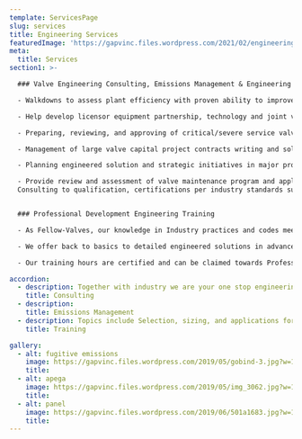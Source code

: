 ```yaml
---
template: ServicesPage
slug: services
title: Engineering Services
featuredImage: 'https://gapvinc.files.wordpress.com/2021/02/engineering-sevices.png?'
meta:
  title: Services
section1: >-

  ### Valve Engineering Consulting, Emissions Management & Engineering Risk Assessments

  - Walkdowns to assess plant efficiency with proven ability to improve bottom line by Cost/Time savings in startup commissioning with safety first.

  - Help develop licensor equipment partnership, technology and joint venture engineered solutions.

  - Preparing, reviewing, and approving of critical/severe service valve engineered specifications and solutions by assessing suppliers.

  - Management of large valve capital project contracts writing and solution integrator.

  - Planning engineered solution and strategic initiatives in major project pursuit.

  - Provide review and assessment of valve maintenance program and applicable tools assessment and solutions towards uninterrupted operations.
  Consulting to qualification, certifications per industry standards such as API, ASME, PIP, NACE, ISO, GHOST etc.


  ### Professional Development Engineering Training

  - As Fellow-Valves, our knowledge in Industry practices and codes meets or exceeds with our peer group and have experience in offering trainings that are supported by industry experts in most applications. Our training courses are tailored to audience such as engineers, technicians, operations, reliability, EHS, HSE and management.

  - We offer back to basics to detailed engineered solutions in advanced understanding. For example, Fugitive Emissions, Double Block and Bleed & Double Isolation and Bleed, training can be provided at your facility, off-site or live online.

  - Our training hours are certified and can be claimed towards Professional Engineering Development credits.

accordion:
  - description: Together with industry we are your one stop engineering consulting shop for valves, piping, PSV’s, relief systems, instrument and valve solutions to your plants in providing consulting to start-up services, commissioning, troubleshooting, diagnostic and calibration.  
    title: Consulting
  - description: 
    title: Emissions Management
  - description: Topics include Selection, sizing, and applications for control and isolation valves, and actuators and related equipment, Valve selection, design and installation in modularization, Control Valves, PED and ATEX Directives, Safety Integrity Levels in Valves, Safety Valves 101 Valves 101 (Valve Basics) and 201 (Advanced Valves and Actuators) Pressure Seal Valves 101 (Basics and hands-on understanding to pressure seal design and application requirements), and many more. Please inquire for more information
    title: Training

gallery:
  - alt: fugitive emissions
    image: https://gapvinc.files.wordpress.com/2019/05/gobind-3.jpg?w=1000&h=
    title: 
  - alt: apega
    image: https://gapvinc.files.wordpress.com/2019/05/img_3062.jpg?w=1000&h=
    title:
  - alt: panel
    image: https://gapvinc.files.wordpress.com/2019/06/501a1683.jpg?w=1200&h=
    title: 
---
```

